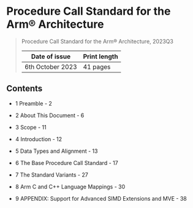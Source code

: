 # Procedure Call Standard for the Arm® Architecture

> Procedure Call Standard for the Arm® Architecture, 2023Q3
>
> |Date of issue|Print length|
> |-|-|
> |6th October 2023|41 pages|

## Contents

- 1 Preamble - 2

- 2 About This Document - 6

- 3 Scope - 11

- 4 Introduction - 12

- 5 Data Types and Alignment - 13

- 6 The Base Procedure Call Standard - 17

- 7 The Standard Variants - 27

- 8 Arm C and C++ Language Mappings - 30

- 9 APPENDIX: Support for Advanced SIMD Extensions and MVE - 38
